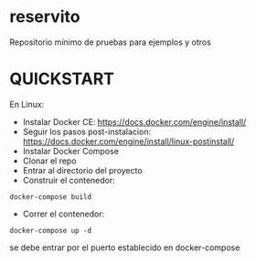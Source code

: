 # reservito
Repositorio mínimo de pruebas para ejemplos y otros

# QUICKSTART

En Linux:

- Instalar Docker CE: https://docs.docker.com/engine/install/ 
- Seguir los pasos post-instalacion: https://docs.docker.com/engine/install/linux-postinstall/
- Instalar Docker Compose
- Clonar el repo
- Entrar al directorio del proyecto
- Construir el contenedor:

```
docker-compose build
```

- Correr el contenedor:

```
docker-compose up -d
```

se debe entrar por el puerto establecido en docker-compose
